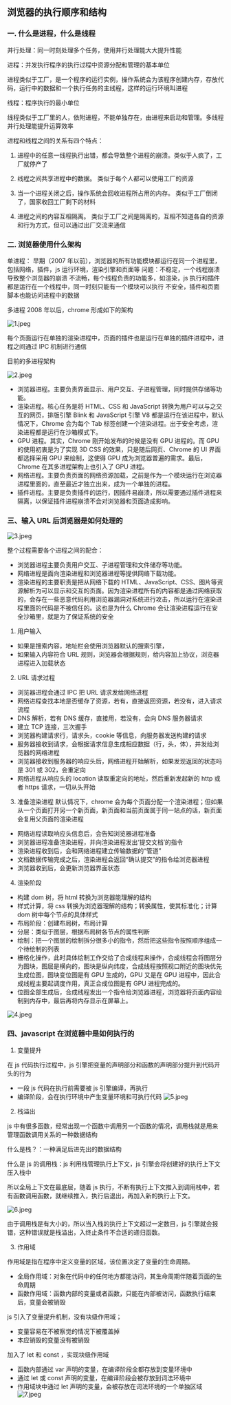 ## 浏览器的执行顺序和结构

### 一. 什么是进程，什么是线程

并行处理：同一时刻处理多个任务，使用并行处理能大大提升性能

进程：并发执行程序的执行过程中资源分配和管理的基本单位

进程类似于工厂，是一个程序的运行实例，操作系统会为该程序创建内存，存放代码，运行中的数据和一个执行任务的主线程，这样的运行环境叫进程

线程：程序执行的最小单位

线程类似于工厂里的人，依附进程，不能单独存在，由进程来启动和管理。多线程并行处理能提升运算效率

进程和线程之间的关系有四个特点：

1. 进程中的任意一线程执行出错，都会导致整个进程的崩溃。类似于人疯了，工厂就停产了

2. 线程之间共享进程中的数据。 类似于每个人都可以使用工厂的资源

3. 当一个进程关闭之后，操作系统会回收进程所占用的内存。 类似于工厂倒闭了，国家收回工厂剩下的材料

4. 进程之间的内容互相隔离。 类似于工厂之间是隔离的，互相不知道各自的资源和行为方式，但可以通过出厂交流来通信

### 二. 浏览器使用什么架构

单进程：
早期（2007 年以前），浏览器的所有功能模块都运行在同一个进程里，包括网络，插件，js 运行环境，渲染引擎和页面等
问题：不稳定，一个线程崩溃导致整个浏览器的崩溃
不流畅，每个线程负责的功能多，如渲染，js 执行和插件都是运行在一个线程中，同一时刻只能有一个模块可以执行
不安全，插件和页面脚本也能访问进程中的数据

多进程
2008 年以后，chrome 形成如下的架构

![1.jpeg](./image/41.png)

每个页面运行在单独的渲染进程中，页面的插件也是运行在单独的插件进程中，进程之间通过 IPC 机制进行通信

目前的多进程架构

![2.jpeg](./image/42.png)

- 浏览器进程。主要负责界面显示、用户交互、子进程管理，同时提供存储等功能。
- 渲染进程。核心任务是将 HTML、CSS 和 JavaScript 转换为用户可以与之交互的网页，排版引擎 Blink 和 JavaScript 引擎 V8 都是运行在该进程中，默认情况下，Chrome 会为每个 Tab 标签创建一个渲染进程。出于安全考虑，渲染进程都是运行在沙箱模式下。
- GPU 进程。其实，Chrome 刚开始发布的时候是没有 GPU 进程的。而 GPU 的使用初衷是为了实现 3D CSS 的效果，只是随后网页、Chrome 的 UI 界面都选择采用 GPU 来绘制，这使得 GPU 成为浏览器普遍的需求。最后，Chrome 在其多进程架构上也引入了 GPU 进程。
- 网络进程。主要负责页面的网络资源加载，之前是作为一个模块运行在浏览器进程里面的，直至最近才独立出来，成为一个单独的进程。
- 插件进程。主要是负责插件的运行，因插件易崩溃，所以需要通过插件进程来隔离，以保证插件进程崩溃不会对浏览器和页面造成影响。

### 三、输入 URL 后浏览器是如何处理的

![3.jpeg](./image/43.png)

整个过程需要各个进程之间的配合：

- 浏览器进程主要负责用户交互、子进程管理和文件储存等功能。
- 网络进程是面向渲染进程和浏览器进程等提供网络下载功能。
- 渲染进程的主要职责是把从网络下载的 HTML、JavaScript、CSS、图片等资源解析为可以显示和交互的页面。因为渲染进程所有的内容都是通过网络获取的，会存在一些恶意代码利用浏览器漏洞对系统进行攻击，所以运行在渲染进程里面的代码是不被信任的。这也是为什么 Chrome 会让渲染进程运行在安全沙箱里，就是为了保证系统的安全

1. 用户输入

- 如果是搜索内容，地址栏会使用浏览器默认的搜索引擎，
- 如果输入内容符合 URL 规则，浏览器会根据规则，给内容加上协议，浏览器进程进入加载状态

2. URL 请求过程

- 浏览器进程会通过 IPC 把 URL 请求发给网络进程
- 网络进程查找本地是否缓存了资源，若有，直接返回资源，若没有，进入请求流程
- DNS 解析，若有 DNS 缓存，直接用，若没有，会向 DNS 服务器请求
- 建立 TCP 连接，三次握手
- 浏览器构建请求行，请求头，cookie 等信息，向服务器发送构建的请求
- 服务器接收到请求，会根据请求信息生成相应数据（行，头，体），并发给浏览器的网络进程
- 浏览器接收到服务器的响应头后，网络进程开始解析，如果发现返回的状态吗是 301 或 302，会重定向
- 网络进程从响应头的 location 读取重定向的地址，然后重新发起新的 http 或者 https 请求，一切从头开始

3. 准备渲染进程
   默认情况下，chrome 会为每个页面分配一个渲染进程；但如果从一个页面打开另一个新页面，新页面和当前页面属于同一站点的话，新页面会复用父页面的渲染进程

- 网络进程读取响应头信息后，会告知浏览器进程准备
- 浏览器进程准备渲染进程，并向渲染进程发出‘提交文档’的指令
- 渲染进程收到后，会和网络进程建立传输数据的“管道”
- 文档数据传输完成之后，渲染进程会返回“确认提交”的指令给浏览器进程
- 浏览器收到后，会更新浏览器界面状态

4. 渲染阶段

- 构建 dom 树，将 html 转换为浏览器能理解的结构
- 样式计算，将 css 转换为浏览器理解的结构；转换属性，使其标准化；计算 dom 树中每个节点的具体样式
- 布局阶段：创建布局树，布局计算
- 分层：类似于图层，根据布局树各节点的属性判断
- 绘制：把一个图层的绘制拆分很多小的指令，然后把这些指令按照顺序组成一个待绘制的列表
- 栅格化操作，此时具体绘制工作交给了合成线程来操作，合成线程会将图层分为图块，图层是横向的，图块是纵向纬度，合成线程按照视口附近的图块优先生成位图，图块变位图是有 GPU 生成的，GPU 又是在 GPU 进程中，因此合成线程主要起调度作用，真正合成位图是有 GPU 进程完成的。
- 位图全部生成后，合成线程发出一个指令给浏览器进程，浏览器将页面内容绘制到内存中，最后再将内存显示在屏幕上。

![4.jpeg](./image/44.png)

### 四、javascript 在浏览器中是如何执行的

1. 变量提升

在 js 代码执行过程中，js 引擎把变量的声明部分和函数的声明部分提升到代码开头的行为

- 一段 js 代码在执行前需要被 js 引擎编译，再执行
- 编译阶段，会在执行环境中产生变量环境和可执行代码
  ![5.jpeg](./image/45.png)

2. 栈溢出

js 中有很多函数，经常出现一个函数中调用另一个函数的情况，调用栈就是用来管理函数调用关系的一种数据结构

什么是栈？：一种满足后进先出的数据结构

什么是 js 的调用栈：js 利用栈管理执行上下文，js 引擎会将创建好的执行上下文压入栈中

所以全局上下文在最底层，随着 js 执行，不断有执行上下文推入到调用栈中，若有函数调用函数，就继续推入，执行后退出，再加入新的执行上下文。

![6.jpeg](./image/46.png)

由于调用栈是有大小的，所以当入栈的执行上下文超过一定数目，js 引擎就会报错，这种错误就是栈溢出，入终止条件不合适的递归函数。

3. 作用域

作用域是指在程序中定义变量的区域，该位置决定了变量的生命周期。

- 全局作用域：对象在代码中的任何地方都能访问，其生命周期伴随着页面的生命周期
- 函数作用域：函数内部的变量或者函数，只能在内部被访问，函数执行结束后，变量会被销毁

js 引入了变量提升机制，没有块级作用域；

- 变量容易在不被察觉的情况下被覆盖掉
- 本应销毁的变量没有被销毁

加入了 let 和 const ，实现块级作用域

- 函数内部通过 var 声明的变量，在编译阶段全都存放到变量环境中
- 通过 let 或 const 声明的变量，在编译阶段会被存放到词法环境中
- 作用域块中通过 let 声明的变量，会被存放在词法环境的一个单独区域
  ![7.jpeg](./image/47.png)
